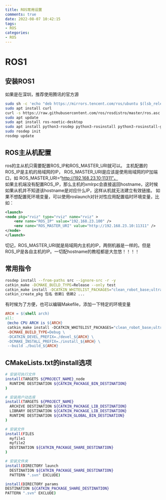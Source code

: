 ```yaml
---
title: ROS常用设置
comments: true
date: 2022-08-07 10:42:15
tags:
- ROS
categories:
- ROS
---
```


# ROS1

## 安装ROS1
如果是在深圳，推荐使用腾讯的官方源

```bash
sudo sh -c 'echo "deb https://mirrors.tencent.com/ros/ubuntu $(lsb_release -sc) main" > /etc/apt/sources.list.d/ros-latest.list'
sudo apt install curl
curl -s https://raw.githubusercontent.com/ros/rosdistro/master/ros.asc | sudo apt-key add -
sudo apt update
sudo apt install ros-noetic-desktop
sudo apt install python3-rosdep python3-rosinstall python3-rosinstall-generator python3-wstool build-essential
sudo rosdep init
rosdep update
```

## ROS主从机配置

ros的主从机只需要配置ROS_IP和ROS_MASTER_URI就可以。
主机配置的ROS_IP是主机的局域网的IP， ROS_MASTER_URI是应该是使用局域网的IP加端口，如 ROS_MASTER_URI=“http://192.168.23.10:11311”，  
如果主机端没有配置ROS_IP，那么主机的xmlrpc会直接返回hostname，这时候如果从机并不知道该hostname是对应什么IP，这样从机就无法建立有效链接。
如果不想配置死环境变量，可以使用roslaunch对针对性应用配置临时环境变量，比如：

```xml
<launch>
<node pkg="rviz" type="rviz" name="rviz" >
    <env name="ROS_IP" value="192.168.23.100" />
    <env name="ROS_MASTER_URI" value="http://192.168.23.10:11311" />
</node>
</launch>
```

切记，ROS_MASTER_URI就是局域网内主机的IP，两侧机器是一样的。但是ROS_IP是各自主机的IP。一切配hostname的教程都是大忽悠！！！！

## 常用指令

```bash
rosdep install --from-paths src --ignore-src -r -y
catkin_make -DCMAKE_BUILD_TYPE=Release --only test
catkin_make install -DCATKIN_WHITELIST_PACKAGES="clean_robot_base;ultrasonic;tof_pointcloud" -DCMAKE_BUILD_TYPE=Debug
catkin_create_pkg 包名 依赖1 依赖2 ...
```

有时候为了方便，也可以编辑Makefile，添加一下特定的环境变量

```makefile
ARCH = $(shell arch)
all: 
 @echo CPU ARCH is ${ARCH}
 catkin_make install -DCATKIN_WHITELIST_PACKAGES="clean_robot_base;ultrasonic;tof_pointcloud" \
 -DCMAKE_BUILD_TYPE=Debug \
 -DCATKIN_DEVEL_PREFIX=./devel_${ARCH} \
 -DCMAKE_INSTALL_PREFIX=./install_${ARCH} \
 --build ./build_${ARCH}
```


## CMakeLists.txt的install选项

```bash
# 安装可执行文件
install(TARGETS ${PROJECT_NAME}_node
  RUNTIME DESTINATION ${CATKIN_PACKAGE_BIN_DESTINATION}
)

# 安装用户动态库
install(TARGETS ${PROJECT_NAME}
  ARCHIVE DESTINATION ${CATKIN_PACKAGE_LIB_DESTINATION}
  LIBRARY DESTINATION ${CATKIN_PACKAGE_LIB_DESTINATION}
  RUNTIME DESTINATION ${CATKIN_GLOBAL_BIN_DESTINATION}
)

# 安装文件
install(FILES
  myfile1
  myfile2
  DESTINATION ${CATKIN_PACKAGE_SHARE_DESTINATION}
)

# 安装文件夹
install(DIRECTORY launch
  DESTINATION ${CATKIN_PACKAGE_SHARE_DESTINATION}
  PATTERN ".svn" EXCLUDE)

install(DIRECTORY params
DESTINATION ${CATKIN_PACKAGE_SHARE_DESTINATION}
PATTERN ".svn" EXCLUDE)

```


